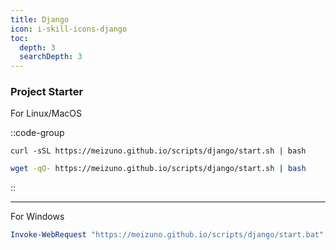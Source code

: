 ```yaml
---
title: Django
icon: i-skill-icons-django
toc:
  depth: 3
  searchDepth: 3
---
```


### Project Starter

For Linux/MacOS

::code-group
```shell [curl]
curl -sSL https://meizuno.github.io/scripts/django/start.sh | bash
```

```bash [wget]
wget -qO- https://meizuno.github.io/scripts/django/start.sh | bash
```
::

---

For Windows

```powershell [powershell]
Invoke-WebRequest "https://meizuno.github.io/scripts/django/start.bat" -OutFile "$env:TEMP\start.bat"; cmd.exe /c "$env:TEMP\start.bat"
```
